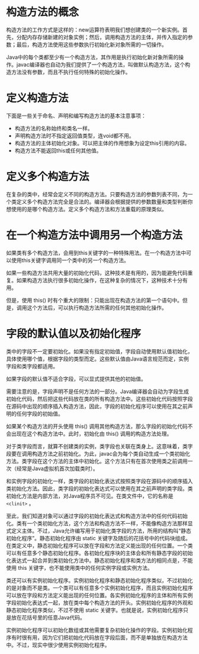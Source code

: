 # 构造方法的概念

构造方法的工作方式是这样的：new运算符表明我们想创建类的一个新实例。首先，分配内存存储新建的对象实例；然后，调用构造方法的主体，并传入指定的参数；最后，构造方法使用这些参数执行初始化新对象所需的一切操作。

Java中的每个类都至少有一个构造方法，其作用是执行初始化新对象所需的操作。javac编译器也自动为我们提供了一个构造方法，叫做默认构造方法，这个构造方法没有参数，而且不执行任何特殊的初始化操作。

# 定义构造方法

下面是一些关于命名、声明和编写构造方法的基本注意事项：
+ 构造方法的名称始终和类名一样。
+ 声明构造方法时不指定返回值类型，连void都不用。
+ 构造方法的主体初始化对象。可以把主体的作用想象为设定this引用的内容。
+ 构造方法不能返回this或任何其他值。

# 定义多个构造方法

在复杂的类中，经常会定义不同的构造方法。只要构造方法的参数列表不同，为一个类定义多个构造方法完全是合法的。编译器会根据提供的参数数量和类型判断你想使用的是哪个构造方法。定义多个构造方法和方法重载的原理类似。

# 在一个构造方法中调用另一个构造方法

如果类有多个构造方法，会用到this关键字的一种特殊用法。在一个构造方法中可以使用this关键字调用同一个类中的另一个构造方法。

如果一些构造方法共用大量的初始化代码，这种技术是有用的，因为能避免代码重复。如果构造方法执行很多初始化操作，在这种复杂的情况下，这种技术十分有用。

但是，使用 this() 时有个重大的限制：只能出现在构造方法的第一个语句中。但是，调用这个方法后，可以执行构造方法所需的任何其他初始化操作。

# 字段的默认值以及初始化程序

类中的字段不一定要初始化。如果没有指定初始值，字段自动使用默认值初始化，具体使用哪个值，根据字段的类型而定。这些默认值由Java语言规范而定，实例字段和类字段都适用。

如果字段的默认值不适合字段，可以显式提供其他的初始值。

需要注意的是，字段声明不是任何方法的一部分。Java编译器会自动为字段生成初始化代码，然后把这些代码放在类的所有构造方法中。这些初始化代码按照字段在源码中出现的顺序插入构造方法，因此，字段的初始化程序可以使用在其之前声明的任何字段的初始值。

如果某个构造方法的开头使用 this() 调用其他构造方法，那么字段的初始化代码不会出现在这个构造方法中。此时，初始化由 this() 调用的构造方法处理。

对于类字段而言，就算不创建类的实例，类字段也关联在类身上。这意味着，类字段要在调用构造方法之前初始化。为此，javac会为每个类自动生成一个类初始化方法。类字段在这个方法的主体中初始化。这个方法只有在首次使用类之前调用一次（经常是Java虚拟机首次加载类时）。

和实例字段的初始化一样，类字段的初始化表达式按照类字段在源码中的顺序插入类初始化方法。因此，类字段的初始化表达式可以使用在其之前声明的类字段。类初始化方法是内部方法，对Java程序员不可见。在类文件中，它的名称是 `<clinit>` 。

至此，我们知道对象可以通过字段的初始化表达式和构造方法中的任何代码初始化。类有一个类初始化方法，这个方法和构造方法不一样，不能像构造方法那样显式定义主体。不过，Java允许编写用于初始化类字段的方法，所用的结构叫“静态初始化程序”。静态初始化程序由 static 关键字及随后的花括号中的代码块组成。在类定义中，静态初始化程序可以放在字段和方法定义能出现的任何位置。一个类可以有任意多个静态初始化程序。各初始化程序块的主体会和所有静态字段的初始化表达式一起合并到类初始化方法中。静态初始化程序和类方法的相同点是，不能使用 this 关键字，也不能使用类中的任何实例字段或实例方法。

类还可以有实例初始化程序。实例初始化程序和静态初始化程序类似，不过初始化的是对象而不是类。一个类可以有任意多个实例初始化程序，而且实例初始化程序可以放在字段和方法定义能出现的任何位置。各实例初始化程序的主体和所有实例字段初始化表达式一起，放在类中每个构造方法的开头。实例初始化程序的外观和静态初始化程序类似，不过不使用 static 关键字。也就是说，实例初始化程序只是放在花括号里的任意Java代码。

实例初始化程序可以初始化数组或其他需要复杂初始化操作的字段。实例初始化程序有时很有用，因为它们把初始化代码放在字段后面，而不是单独放在构造方法中。不过，现实中很少使用实例初始化程序。
